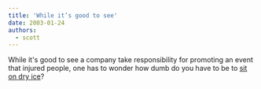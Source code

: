 ```yaml
---
title: 'While it’s good to see'
date: 2003-01-24
authors:
  - scott
---
```


While it's good to see a company take responsibility for promoting an event that injured people, one has to wonder how dumb do you have to be to [sit on dry ice](http://news.excite.com/odd/article/id/297618|oddlyenough|01-24-2003%3A%3A09%3A24|reuters.html)?
